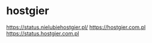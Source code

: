 # hostgier
https://status.nielubiehostgier.pl/
https://hostgier.com.pl
https://status.hostgier.com.pl
